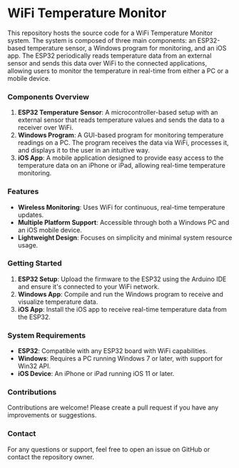# **WiFi Temperature Monitor**

This repository hosts the source code for a WiFi Temperature Monitor system. The system is composed of three main components: an ESP32-based temperature sensor, a Windows program for monitoring, and an iOS app. The ESP32 periodically reads temperature data from an external sensor and sends this data over WiFi to the connected applications, allowing users to monitor the temperature in real-time from either a PC or a mobile device.

### **Components Overview**

1. **ESP32 Temperature Sensor**: A microcontroller-based setup with an external sensor that reads temperature values and sends the data to a receiver over WiFi.  
2. **Windows Program**: A GUI-based program for monitoring temperature readings on a PC. The program receives the data via WiFi, processes it, and displays it to the user in an intuitive way.  
3. **iOS App**: A mobile application designed to provide easy access to the temperature data on an iPhone or iPad, allowing real-time temperature monitoring.

### **Features**

* **Wireless Monitoring**: Uses WiFi for continuous, real-time temperature updates.  
* **Multiple Platform Support**: Accessible through both a Windows PC and an iOS mobile device.  
* **Lightweight Design**: Focuses on simplicity and minimal system resource usage.

### **Getting Started**

1. **ESP32 Setup**: Upload the firmware to the ESP32 using the Arduino IDE and ensure it's connected to your WiFi network.  
2. **Windows App**: Compile and run the Windows program to receive and visualize temperature data.  
3. **iOS App**: Install the iOS app to receive real-time temperature data from the ESP32.

### **System Requirements**

* **ESP32**: Compatible with any ESP32 board with WiFi capabilities.  
* **Windows**: Requires a PC running Windows 7 or later, with support for Win32 API.  
* **iOS Device**: An iPhone or iPad running iOS 11 or later.

### **Contributions**

Contributions are welcome\! Please create a pull request if you have any improvements or suggestions.

### **Contact**

For any questions or support, feel free to open an issue on GitHub or contact the repository owner.

